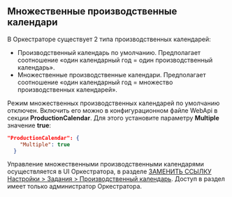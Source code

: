 ## Множественные производственные календари

В Оркестраторе существует 2 типа производственных календарей:
* Производственный календарь по умолчанию. Предполагает соотношение «один календарный год = один производственный календарь». 
* Множественные производственные календари. Предполагает соотношение «один календарный год = множество производственных календарей».

Режим множественных производственных календарей по умолчанию отключен. Включить его можно в конфигурационном файле WebApi в секции **ProductionCalendar**. Для этого установите параметру **Multiple** значение **true**:

```json
"ProductionCalendar": {
    "Multiple": true
  }
```
Управление множественными производственными календарями осуществляется в UI Оркестратора, в разделе [ЗАМЕНИТЬ ССЫЛКУ Настройки > Задания > Производственный календарь](https://docs.primo-rpa.ru/primo-rpa/orchestrator/settings/calendar). Доступ в раздел имеет только администратор Оркестратора.